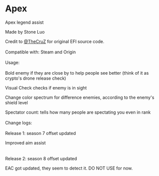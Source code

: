 # Apex
Apex legend assist

Made by Stone Luo

Credit to [@TheCruZ](https://www.unknowncheats.me/forum/members/1117395.html) for original EFI source code.
\
\
Compatible with: Steam and Origin
\
\
Usage:
\
\
Bold enemy if they are close by to help people see better (think of it as crypto's drone release check)

Visual Check checks if enemy is in sight

Change color spectrum for difference enemies, according to the enemy's shield level

Spectator count: tells how many people are spectating you even in rank
\
\
Change logs:
\
\
Release 1: season 7 offset updated

Improved aim assist\
\
\
Release 2: season 8 offset updated

EAC got updated, they seem to detect it. DO NOT USE for now.
